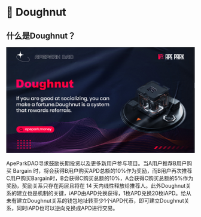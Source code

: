 # 🍩 Doughnut

## 什么**是Doughnut？**

![](.gitbook/assets/Doughnut.jpg)

ApeParkDAO寻求鼓励长期投资以及更多新用户参与项目。当A用户推荐B用户购买 Bargain 时，将会获得B用户购买APD总额的10%作为奖励，而B用户再次推荐C用户购买Bargain时，B会获得C购买总额的10%，A会获得C购买总额的5%作为奖励，奖励关系只存在两层且将在 14 天内线性释放给推荐人。此外Doughnut关系的建立也是机制的关键，iAPD由APD兑换获得，1枚APD兑换20枚iAPD。给从未有建立Doughnut关系的钱包地址转至少1个iAPD代币，即可建立Doughnut关系，同时iAPD也可以逆向兑换成APD进行交易。
